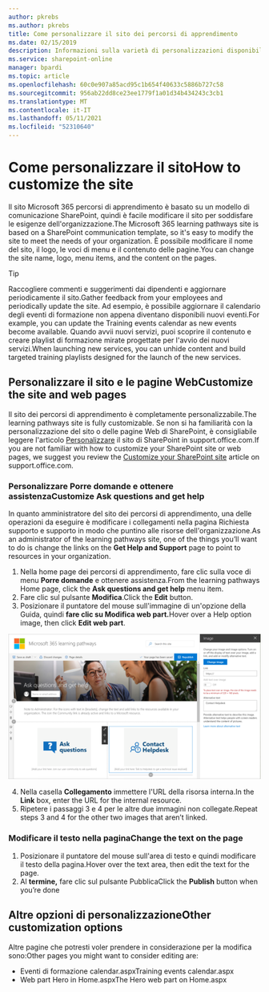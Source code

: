 ```yaml
---
author: pkrebs
ms.author: pkrebs
title: Come personalizzare il sito dei percorsi di apprendimento
ms.date: 02/15/2019
description: Informazioni sulla varietà di personalizzazioni disponibili con i Microsoft 365 di apprendimento
ms.service: sharepoint-online
manager: bpardi
ms.topic: article
ms.openlocfilehash: 60c0e907a85acd95c1b654f40633c5886b727c58
ms.sourcegitcommit: 956ab22dd8ce23ee1779f1a01d34b434243c3cb1
ms.translationtype: MT
ms.contentlocale: it-IT
ms.lasthandoff: 05/11/2021
ms.locfileid: "52310640"
---
```

# <a name="how-to-customize-the-site"></a><span data-ttu-id="1a732-103">Come personalizzare il sito</span><span class="sxs-lookup"><span data-stu-id="1a732-103">How to customize the site</span></span>

<span data-ttu-id="1a732-104">Il sito Microsoft 365 percorsi di apprendimento è basato su un modello di comunicazione SharePoint, quindi è facile modificare il sito per soddisfare le esigenze dell'organizzazione.</span><span class="sxs-lookup"><span data-stu-id="1a732-104">The Microsoft 365 learning pathways site is based on a SharePoint communication template, so it's easy to modify the site to meet the needs of your organization.</span></span> <span data-ttu-id="1a732-105">È possibile modificare il nome del sito, il logo, le voci di menu e il contenuto delle pagine.</span><span class="sxs-lookup"><span data-stu-id="1a732-105">You can change the site name, logo, menu items, and the content on the pages.</span></span> 

> [!TIP]
> <span data-ttu-id="1a732-106">Raccogliere commenti e suggerimenti dai dipendenti e aggiornare periodicamente il sito.</span><span class="sxs-lookup"><span data-stu-id="1a732-106">Gather feedback from your employees and periodically update the site.</span></span> <span data-ttu-id="1a732-107">Ad esempio, è possibile aggiornare il calendario degli eventi di formazione non appena diventano disponibili nuovi eventi.</span><span class="sxs-lookup"><span data-stu-id="1a732-107">For example, you can update the Training events calendar as new events become available.</span></span> <span data-ttu-id="1a732-108">Quando avvii nuovi servizi, puoi scoprire il contenuto e creare playlist di formazione mirate progettate per l'avvio dei nuovi servizi.</span><span class="sxs-lookup"><span data-stu-id="1a732-108">When launching new services, you can unhide content and build targeted training playlists designed for the launch of the new services.</span></span> 

## <a name="customize-the-site-and-web-pages"></a><span data-ttu-id="1a732-109">Personalizzare il sito e le pagine Web</span><span class="sxs-lookup"><span data-stu-id="1a732-109">Customize the site and web pages</span></span>

<span data-ttu-id="1a732-110">Il sito dei percorsi di apprendimento è completamente personalizzabile.</span><span class="sxs-lookup"><span data-stu-id="1a732-110">The learning pathways site is fully customizable.</span></span> <span data-ttu-id="1a732-111">Se non si ha familiarità con la personalizzazione del sito o delle pagine Web di SharePoint, è consigliabile leggere l'articolo [Personalizzare](https://support.office.com/article/customize-your-sharepoint-site-320b43e5-b047-4fda-8381-f61e8ac7f59b) il sito di SharePoint in support.office.com.</span><span class="sxs-lookup"><span data-stu-id="1a732-111">If you are not familiar with how to customize your SharePoint site or web pages, we suggest you review the [Customize your SharePoint site](https://support.office.com/article/customize-your-sharepoint-site-320b43e5-b047-4fda-8381-f61e8ac7f59b) article on support.office.com.</span></span> 

### <a name="customize-ask-questions-and-get-help"></a><span data-ttu-id="1a732-112">Personalizzare Porre domande e ottenere assistenza</span><span class="sxs-lookup"><span data-stu-id="1a732-112">Customize Ask questions and get help</span></span>

<span data-ttu-id="1a732-113">In quanto amministratore del sito dei percorsi di apprendimento, una delle operazioni da  eseguire è modificare i collegamenti nella pagina Richiesta supporto e supporto in modo che puntino alle risorse dell'organizzazione.</span><span class="sxs-lookup"><span data-stu-id="1a732-113">As an administrator of the learning pathways site, one of the things you’ll want to do is change the links on the **Get Help and Support** page to point to resources in your organization.</span></span> 

1.  <span data-ttu-id="1a732-114">Nella home page dei percorsi di apprendimento, fare clic sulla voce di menu **Porre domande** e ottenere assistenza.</span><span class="sxs-lookup"><span data-stu-id="1a732-114">From the learning pathways Home page, click the **Ask questions and get help** menu item.</span></span>
2.  <span data-ttu-id="1a732-115">Fare clic sul pulsante **Modifica**.</span><span class="sxs-lookup"><span data-stu-id="1a732-115">Click the **Edit** button.</span></span>
3.  <span data-ttu-id="1a732-116">Posizionare il puntatore del mouse sull'immagine di un'opzione della Guida, quindi **fare clic su Modifica web part.**</span><span class="sxs-lookup"><span data-stu-id="1a732-116">Hover over a Help option image, then click **Edit web part**.</span></span>

![cg-edithelp.png](media/cg-edithelp.png)

4.  <span data-ttu-id="1a732-118">Nella casella **Collegamento** immettere l'URL della risorsa interna.</span><span class="sxs-lookup"><span data-stu-id="1a732-118">In the **Link** box, enter the URL for the internal resource.</span></span> 
5.  <span data-ttu-id="1a732-119">Ripetere i passaggi 3 e 4 per le altre due immagini non collegate.</span><span class="sxs-lookup"><span data-stu-id="1a732-119">Repeat steps 3 and 4 for the other two images that aren’t linked.</span></span>

### <a name="change-the-text-on-the-page"></a><span data-ttu-id="1a732-120">Modificare il testo nella pagina</span><span class="sxs-lookup"><span data-stu-id="1a732-120">Change the text on the page</span></span>

1. <span data-ttu-id="1a732-121">Posizionare il puntatore del mouse sull'area di testo e quindi modificare il testo della pagina.</span><span class="sxs-lookup"><span data-stu-id="1a732-121">Hover over the text area, then edit the text for the page.</span></span> 
2. <span data-ttu-id="1a732-122">Al **termine,** fare clic sul pulsante Pubblica</span><span class="sxs-lookup"><span data-stu-id="1a732-122">Click the **Publish** button when you’re done</span></span>

## <a name="other-customization-options"></a><span data-ttu-id="1a732-123">Altre opzioni di personalizzazione</span><span class="sxs-lookup"><span data-stu-id="1a732-123">Other customization options</span></span>
<span data-ttu-id="1a732-124">Altre pagine che potresti voler prendere in considerazione per la modifica sono:</span><span class="sxs-lookup"><span data-stu-id="1a732-124">Other pages you might want to consider editing are:</span></span>

- <span data-ttu-id="1a732-125">Eventi di formazione calendar.aspx</span><span class="sxs-lookup"><span data-stu-id="1a732-125">Training events calendar.aspx</span></span>
- <span data-ttu-id="1a732-126">Web part Hero in Home.aspx</span><span class="sxs-lookup"><span data-stu-id="1a732-126">The Hero web part on Home.aspx</span></span>

